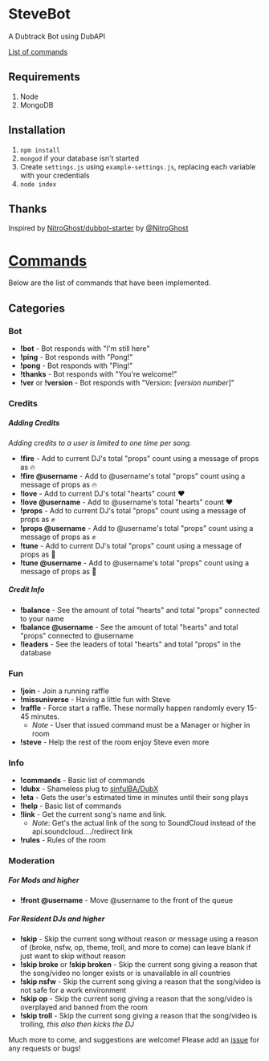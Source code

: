 # SteveBot
A Dubtrack Bot using DubAPI

[List of commands](#commands)

## Requirements
1. Node
2. MongoDB

## Installation
1. `npm install`
2. `mongod` if your database isn't started
3. Create `settings.js` using `example-settings.js`, replacing each variable with your credentials
4. `node index`

## Thanks
Inspired by [NitroGhost/dubbot-starter](https://github.com/NitroGhost/dubbot-starter) by [@NitroGhost](https://github.com/NitroGhost)

# [Commands](#commands)
Below are the list of commands that have been implemented.
## Categories

### Bot

* **!bot** - Bot responds with "I'm still here"
* **!ping** - Bot responds with "Pong!"
* **!pong** - Bot responds with "Ping!"
* **!thanks** - Bot responds with "You're welcome!"
* **!ver** or **!version** - Bot responds with "Version: [*version number*]"

### Credits

##### Adding Credits
*Adding credits to a user is limited to one time per song.*
* **!fire** - Add to current DJ's total "props" count using a message of props as :fire:
* **!fire @username** - Add to @username's total "props" count using a message of props as :fire:
* **!love** - Add to current DJ's total "hearts" count :heart:
* **!love @username** - Add to @username's total "hearts" count :heart:
* **!props** - Add to current DJ's total "props" count using a message of props as :fist:
* **!props @username** - Add to @username's total "props" count using a message of props as :fist:
* **!tune** - Add to current DJ's total "props" count using a message of props as :musical_note:
* **!tune @username** - Add to @username's total "props" count using a message of props as :musical_note:
 
##### Credit Info
* **!balance** - See the amount of total "hearts" and total "props" connected to your name
* **!balance @username** - See the amount of total "hearts" and total "props" connected to @username
* **!leaders** - See the leaders of total "hearts" and total "props" in the database

### Fun
* **!join** - Join a running raffle
* **!missuniverse** - Having a little fun with Steve
* **!raffle** - Force start a raffle. These normally happen randomly every 15-45 minutes.
    * *Note* - User that issued command must be a Manager or higher in room  
* **!steve** - Help the rest of the room enjoy Steve even more

### Info
* **!commands** - Basic list of commands
* **!dubx** - Shameless plug to [sinfulBA/DubX](https://github.com/sinfulBA/DubX-Script)
* **!eta** - Gets the user's estimated time in minutes until their song plays
* **!help** - Basic list of commands
* **!link** - Get the current song's name and link. 
    * *Note*: Get's the actual link of the song to SoundCloud instead of the api.soundcloud..../redirect link
* **!rules** - Rules of the room

### Moderation
##### For Mods and higher
* **!front @username** - Move @username to the front of the queue

##### For Resident DJs and higher
* **!skip** - Skip the current song without reason or message using a reason of (broke, nsfw, op, theme, troll, and more to come) can leave blank if just want to skip without reason
* **!skip broke** or **!skip broken** - Skip the current song giving a reason that the song/video no longer exists or is unavailable in all countries 
* **!skip nsfw** - Skip the current song giving a reason that the song/video is not safe for a work environment
* **!skip op** - Skip the current song giving a reason that the song/video is overplayed and banned from the room
* **!skip troll** - Skip the current song giving a reason that the song/video is trolling, *this also then kicks the DJ*


Much more to come, and suggestions are welcome! Please add an [issue](https://github.com/coryshaw1/SteveBot/issues) for any requests or bugs!